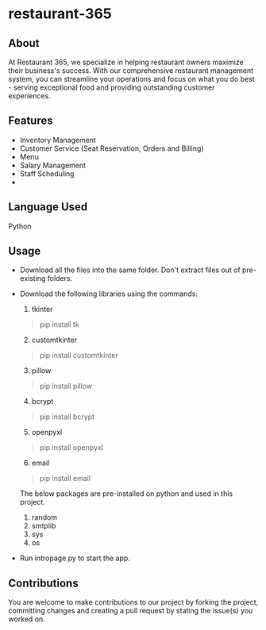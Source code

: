 # restaurant-365
## About
At Restaurant 365, we specialize in helping restaurant owners maximize their business's success. With our comprehensive restaurant management system, you can streamline your operations and focus on what you do best - serving exceptional food and providing outstanding customer experiences.

## Features
- Inventory Management
- Customer Service (Seat Reservation, Orders and Billing)
- Menu
- Salary Management
- Staff Scheduling
- 
## Language Used
Python

## Usage
- Download all the files into the same folder. Don't extract files out of pre-existing folders.
- Download the following libraries using the commands:
  1. tkinter
  > pip install tk
  2. customtkinter
  > pip install customtkinter
  3. pillow
  > pip install pillow
  4. bcrypt
  > pip install bcrypt
  5. openpyxl
  > pip install openpyxl
  6. email
  > pip install email
  
  The below packages are pre-installed on python and used in this project.
  1. random
  2. smtplib
  3. sys
  4. os
- Run intropage.py to start the app.

## Contributions
You are welcome to make contributions to our project by forking the project, committing changes and creating a pull request by stating the issue(s) you worked on.
